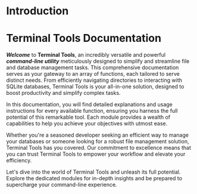 # Introduction



# Terminal Tools Documentation


**_Welcome_** to **Terminal Tools**, an incredibly versatile and powerful **_command-line utility_** meticulously designed to simplify and streamline file and database management tasks. This comprehensive documentation serves as your gateway to an array of functions, each tailored to serve distinct needs. From efficiently navigating directories to interacting with SQLite databases, Terminal Tools is your all-in-one solution, designed to boost productivity and simplify complex tasks.

In this documentation, you will find detailed explanations and usage instructions for every available function, ensuring you harness the full potential of this remarkable tool. Each module provides a wealth of capabilities to help you achieve your objectives with utmost ease. 

Whether you're a seasoned developer seeking an efficient way to manage your databases or someone looking for a robust file management solution, Terminal Tools has you covered. Our commitment to excellence means that you can trust Terminal Tools to empower your workflow and elevate your efficiency. 

Let's dive into the world of Terminal Tools and unleash its full potential. Explore the dedicated modules for in-depth insights and be prepared to supercharge your command-line experience.


